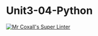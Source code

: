 # Unit3-04-Python
[![Mr Coxall's Super Linter](https://github.com/ICS3U-Programming-Kestrel-B/Unit3-04-Python/workflows/Mr%20Coxall's%20Super%20Linter/badge.svg)](https://github.com/ICS3U-Programming-Kestrel-B/Unit3-04-Python/actions/)

